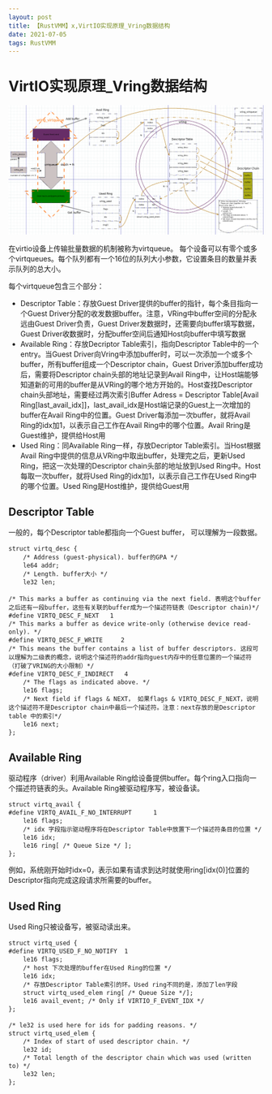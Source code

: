 ```yaml
---
layout: post
title: 【RustVMM】x,VirtIO实现原理_Vring数据结构
date: 2021-07-05 
tags: RustVMM
---
```


# VirtIO实现原理_Vring数据结构

![avatar](https://github.com/arafatms/arafatms.github.io/blob/main/images/posts/20210709-Vring/20191231092024327.png)


在virtio设备上传输批量数据的机制被称为virtqueue。 每个设备可以有零个或多个virtqueues。每个队列都有一个16位的队列大小参数，它设置条目的数量并表示队列的总大小。

每个virtqueue包含三个部分：
- Descriptor Table：存放Guest Driver提供的buffer的指针，每个条目指向一个Guest Driver分配的收发数据buffer。注意，VRing中buffer空间的分配永远由Guest Driver负责，Guest Driver发数据时，还需要向buffer填写数据，Guest Driver收数据时，分配buffer空间后通知Host向buffer中填写数据
- Available Ring：存放Decriptor Table索引，指向Descriptor Table中的一个entry。当Guest Driver向Vring中添加buffer时，可以一次添加一个或多个buffer，所有buffer组成一个Descriptor chain，Guest Driver添加buffer成功后，需要将Descriptor chain头部的地址记录到Avail Ring中，让Host端能够知道新的可用的buffer是从VRing的哪个地方开始的。Host查找Descriptor chain头部地址，需要经过两次索引Buffer Adress = Descriptor Table[Avail Ring[last_avail_idx]]，last_avail_idx是Host端记录的Guest上一次增加的buffer在Avail Ring中的位置。Guest Driver每添加一次buffer，就将Avail Ring的idx加1，以表示自己工作在Avail Ring中的哪个位置。Avail Rring是Guest维护，提供给Host用
- Used Ring：同Available Ring一样，存放Decriptor Table索引。当Host根据Avail Ring中提供的信息从VRing中取出buffer，处理完之后，更新Used Ring，把这一次处理的Descriptor chain头部的地址放到Used Ring中。Host每取一次buffer，就将Used Ring的idx加1，以表示自己工作在Used Ring中的哪个位置。Used Ring是Host维护，提供给Guest用

## Descriptor Table
一般的，每个Descriptor table都指向一个Guest buffer， 可以理解为一段数据。

```
struct virtq_desc {
    /* Address (guest-physical). buffer的GPA */
    le64 addr;
    /* Length. buffer大小 */
    le32 len;

/* This marks a buffer as continuing via the next field. 表明这个buffer之后还有一段buffer，这些有关联的buffer成为一个描述符链表（Descriptor chain)*/
#define VIRTQ_DESC_F_NEXT   1
/* This marks a buffer as device write-only (otherwise device read-only). */
#define VIRTQ_DESC_F_WRITE     2
/* This means the buffer contains a list of buffer descriptors. 这段可以理解为二级表的概念，说明这个描述符的addr指向guest内存中的任意位置的一个描述符（打破了VRING的大小限制）*/
#define VIRTQ_DESC_F_INDIRECT   4
    /* The flags as indicated above. */
    le16 flags;
    /* Next field if flags & NEXT， 如果flags & VIRTQ_DESC_F_NEXT，说明这个描述符不是Descriptor chain中最后一个描述符。注意：next存放的是Descriptor table 中的索引*/
    le16 next;
};
```

## Available Ring
驱动程序（driver）利用Available Ring给设备提供buffer。每个ring入口指向一个描述符链表的头。Available Ring被驱动程序写，被设备读。
```
struct virtq_avail {
#define VIRTQ_AVAIL_F_NO_INTERRUPT      1
    le16 flags;
    /* idx 字段指示驱动程序将在Descriptor Table中放置下一个描述符条目的位置 */
    le16 idx;
    le16 ring[ /* Queue Size */ ];
};
```
例如，系统刚开始时idx=0，表示如果有请求到达时就使用ring[idx(0)]位置的Descriptor指向完成这段请求所需要的buffer。

## Used Ring
Used Ring只被设备写，被驱动读出来。
```
struct virtq_used {
#define VIRTQ_USED_F_NO_NOTIFY  1
    le16 flags;
    /* host 下次处理的buffer在Used Ring的位置 */
    le16 idx;
    /* 存放Descriptor Table索引的环。Used ring不同的是，添加了len字段
    struct virtq_used_elem ring[ /* Queue Size */];
    le16 avail_event; /* Only if VIRTIO_F_EVENT_IDX */
};

/* le32 is used here for ids for padding reasons. */
struct virtq_used_elem {
    /* Index of start of used descriptor chain. */
    le32 id;
    /* Total length of the descriptor chain which was used (written to) */
    le32 len;
};
```

